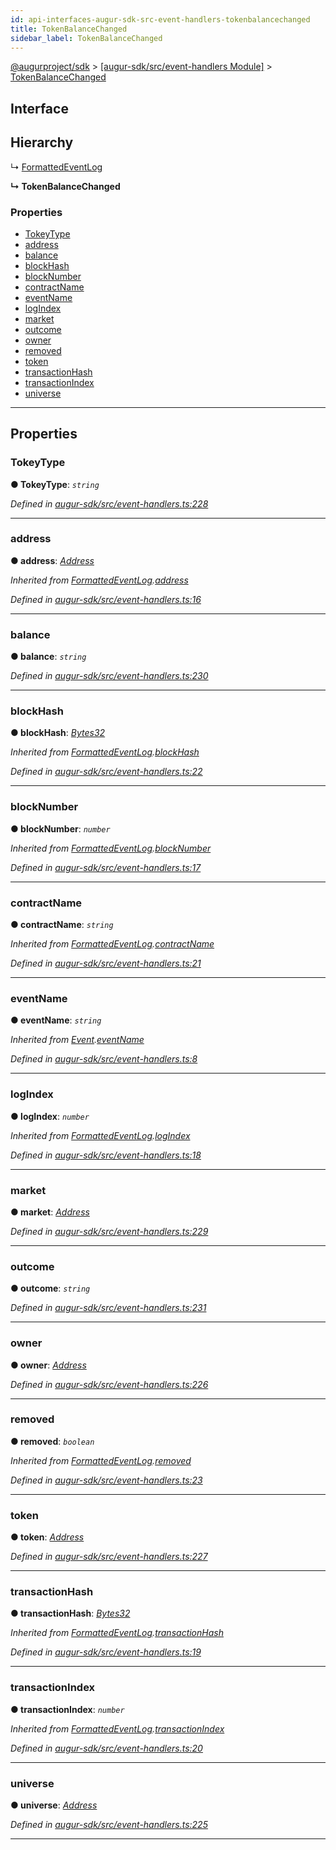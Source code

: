 ```yaml
---
id: api-interfaces-augur-sdk-src-event-handlers-tokenbalancechanged
title: TokenBalanceChanged
sidebar_label: TokenBalanceChanged
---
```


[@augurproject/sdk](api-readme.md) > [[augur-sdk/src/event-handlers Module]](api-modules-augur-sdk-src-event-handlers-module.md) > [TokenBalanceChanged](api-interfaces-augur-sdk-src-event-handlers-tokenbalancechanged.md)

## Interface

## Hierarchy

↳  [FormattedEventLog](api-interfaces-augur-sdk-src-event-handlers-formattedeventlog.md)

**↳ TokenBalanceChanged**

### Properties

* [TokeyType](api-interfaces-augur-sdk-src-event-handlers-tokenbalancechanged.md#tokeytype)
* [address](api-interfaces-augur-sdk-src-event-handlers-tokenbalancechanged.md#address)
* [balance](api-interfaces-augur-sdk-src-event-handlers-tokenbalancechanged.md#balance)
* [blockHash](api-interfaces-augur-sdk-src-event-handlers-tokenbalancechanged.md#blockhash)
* [blockNumber](api-interfaces-augur-sdk-src-event-handlers-tokenbalancechanged.md#blocknumber)
* [contractName](api-interfaces-augur-sdk-src-event-handlers-tokenbalancechanged.md#contractname)
* [eventName](api-interfaces-augur-sdk-src-event-handlers-tokenbalancechanged.md#eventname)
* [logIndex](api-interfaces-augur-sdk-src-event-handlers-tokenbalancechanged.md#logindex)
* [market](api-interfaces-augur-sdk-src-event-handlers-tokenbalancechanged.md#market)
* [outcome](api-interfaces-augur-sdk-src-event-handlers-tokenbalancechanged.md#outcome)
* [owner](api-interfaces-augur-sdk-src-event-handlers-tokenbalancechanged.md#owner)
* [removed](api-interfaces-augur-sdk-src-event-handlers-tokenbalancechanged.md#removed)
* [token](api-interfaces-augur-sdk-src-event-handlers-tokenbalancechanged.md#token)
* [transactionHash](api-interfaces-augur-sdk-src-event-handlers-tokenbalancechanged.md#transactionhash)
* [transactionIndex](api-interfaces-augur-sdk-src-event-handlers-tokenbalancechanged.md#transactionindex)
* [universe](api-interfaces-augur-sdk-src-event-handlers-tokenbalancechanged.md#universe)

---

## Properties

<a id="tokeytype"></a>

###  TokeyType

**● TokeyType**: *`string`*

*Defined in [augur-sdk/src/event-handlers.ts:228](https://github.com/AugurProject/augur/blob/304ca83772/packages/augur-sdk/src/event-handlers.ts#L228)*

___
<a id="address"></a>

###  address

**● address**: *[Address](api-modules-augur-sdk-src-event-handlers-module.md#address)*

*Inherited from [FormattedEventLog](api-interfaces-augur-sdk-src-event-handlers-formattedeventlog.md).[address](api-interfaces-augur-sdk-src-event-handlers-formattedeventlog.md#address)*

*Defined in [augur-sdk/src/event-handlers.ts:16](https://github.com/AugurProject/augur/blob/304ca83772/packages/augur-sdk/src/event-handlers.ts#L16)*

___
<a id="balance"></a>

###  balance

**● balance**: *`string`*

*Defined in [augur-sdk/src/event-handlers.ts:230](https://github.com/AugurProject/augur/blob/304ca83772/packages/augur-sdk/src/event-handlers.ts#L230)*

___
<a id="blockhash"></a>

###  blockHash

**● blockHash**: *[Bytes32](api-modules-augur-sdk-src-event-handlers-module.md#bytes32)*

*Inherited from [FormattedEventLog](api-interfaces-augur-sdk-src-event-handlers-formattedeventlog.md).[blockHash](api-interfaces-augur-sdk-src-event-handlers-formattedeventlog.md#blockhash)*

*Defined in [augur-sdk/src/event-handlers.ts:22](https://github.com/AugurProject/augur/blob/304ca83772/packages/augur-sdk/src/event-handlers.ts#L22)*

___
<a id="blocknumber"></a>

###  blockNumber

**● blockNumber**: *`number`*

*Inherited from [FormattedEventLog](api-interfaces-augur-sdk-src-event-handlers-formattedeventlog.md).[blockNumber](api-interfaces-augur-sdk-src-event-handlers-formattedeventlog.md#blocknumber)*

*Defined in [augur-sdk/src/event-handlers.ts:17](https://github.com/AugurProject/augur/blob/304ca83772/packages/augur-sdk/src/event-handlers.ts#L17)*

___
<a id="contractname"></a>

###  contractName

**● contractName**: *`string`*

*Inherited from [FormattedEventLog](api-interfaces-augur-sdk-src-event-handlers-formattedeventlog.md).[contractName](api-interfaces-augur-sdk-src-event-handlers-formattedeventlog.md#contractname)*

*Defined in [augur-sdk/src/event-handlers.ts:21](https://github.com/AugurProject/augur/blob/304ca83772/packages/augur-sdk/src/event-handlers.ts#L21)*

___
<a id="eventname"></a>

###  eventName

**● eventName**: *`string`*

*Inherited from [Event](api-interfaces-augur-sdk-src-event-handlers-event.md).[eventName](api-interfaces-augur-sdk-src-event-handlers-event.md#eventname)*

*Defined in [augur-sdk/src/event-handlers.ts:8](https://github.com/AugurProject/augur/blob/304ca83772/packages/augur-sdk/src/event-handlers.ts#L8)*

___
<a id="logindex"></a>

###  logIndex

**● logIndex**: *`number`*

*Inherited from [FormattedEventLog](api-interfaces-augur-sdk-src-event-handlers-formattedeventlog.md).[logIndex](api-interfaces-augur-sdk-src-event-handlers-formattedeventlog.md#logindex)*

*Defined in [augur-sdk/src/event-handlers.ts:18](https://github.com/AugurProject/augur/blob/304ca83772/packages/augur-sdk/src/event-handlers.ts#L18)*

___
<a id="market"></a>

###  market

**● market**: *[Address](api-modules-augur-sdk-src-event-handlers-module.md#address)*

*Defined in [augur-sdk/src/event-handlers.ts:229](https://github.com/AugurProject/augur/blob/304ca83772/packages/augur-sdk/src/event-handlers.ts#L229)*

___
<a id="outcome"></a>

###  outcome

**● outcome**: *`string`*

*Defined in [augur-sdk/src/event-handlers.ts:231](https://github.com/AugurProject/augur/blob/304ca83772/packages/augur-sdk/src/event-handlers.ts#L231)*

___
<a id="owner"></a>

###  owner

**● owner**: *[Address](api-modules-augur-sdk-src-event-handlers-module.md#address)*

*Defined in [augur-sdk/src/event-handlers.ts:226](https://github.com/AugurProject/augur/blob/304ca83772/packages/augur-sdk/src/event-handlers.ts#L226)*

___
<a id="removed"></a>

###  removed

**● removed**: *`boolean`*

*Inherited from [FormattedEventLog](api-interfaces-augur-sdk-src-event-handlers-formattedeventlog.md).[removed](api-interfaces-augur-sdk-src-event-handlers-formattedeventlog.md#removed)*

*Defined in [augur-sdk/src/event-handlers.ts:23](https://github.com/AugurProject/augur/blob/304ca83772/packages/augur-sdk/src/event-handlers.ts#L23)*

___
<a id="token"></a>

###  token

**● token**: *[Address](api-modules-augur-sdk-src-event-handlers-module.md#address)*

*Defined in [augur-sdk/src/event-handlers.ts:227](https://github.com/AugurProject/augur/blob/304ca83772/packages/augur-sdk/src/event-handlers.ts#L227)*

___
<a id="transactionhash"></a>

###  transactionHash

**● transactionHash**: *[Bytes32](api-modules-augur-sdk-src-event-handlers-module.md#bytes32)*

*Inherited from [FormattedEventLog](api-interfaces-augur-sdk-src-event-handlers-formattedeventlog.md).[transactionHash](api-interfaces-augur-sdk-src-event-handlers-formattedeventlog.md#transactionhash)*

*Defined in [augur-sdk/src/event-handlers.ts:19](https://github.com/AugurProject/augur/blob/304ca83772/packages/augur-sdk/src/event-handlers.ts#L19)*

___
<a id="transactionindex"></a>

###  transactionIndex

**● transactionIndex**: *`number`*

*Inherited from [FormattedEventLog](api-interfaces-augur-sdk-src-event-handlers-formattedeventlog.md).[transactionIndex](api-interfaces-augur-sdk-src-event-handlers-formattedeventlog.md#transactionindex)*

*Defined in [augur-sdk/src/event-handlers.ts:20](https://github.com/AugurProject/augur/blob/304ca83772/packages/augur-sdk/src/event-handlers.ts#L20)*

___
<a id="universe"></a>

###  universe

**● universe**: *[Address](api-modules-augur-sdk-src-event-handlers-module.md#address)*

*Defined in [augur-sdk/src/event-handlers.ts:225](https://github.com/AugurProject/augur/blob/304ca83772/packages/augur-sdk/src/event-handlers.ts#L225)*

___

